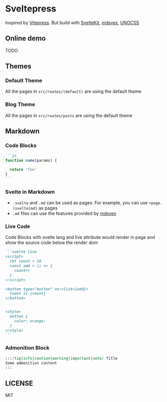 # Sveltepress 

Inspired by [Vitepress](https://vitepress.vuejs.org/). 
But build with [SvelteKit](https://kit.svelte.dev/), [mdsvex](https://mdsvex.com/), [UNOCSS](https://github.com/unocss/unocss)

## Online demo

TODO

## Themes

### Default Theme

All the pages in `src/routes/(default)` are using the default theme

### Blog Theme

All the pages in `src/routes/posts` are using the default theme

## Markdown 

### Code Blocks

````md
```js
function name(params) {

  return 'foo'
}
```
````

### Svelte in Markdown

* `.svelte` and `.md` can be used as pages. For example, you can use `+page.(svelte|md)` as pages
* `.md` files can use the features provided by [mdsvex](https://mdsvex.com/)


### Live Code

Code Blocks with svelte lang and live attribute would render in page and show the source code below the render dom

````md
```svelte live
<script>
  let count = 10
  const add = () => {
    count++
  }
</script>

<button type="button" on:click={add}>
  Count is {count}
</button>


<style>
  button {
    color: orange;
  }
</style>
```
````

### Admonition Block

```md
:::[tip|info|caution|warning|important|note] Title
Some admonition content
:::
```


## LICENSE

MIT
